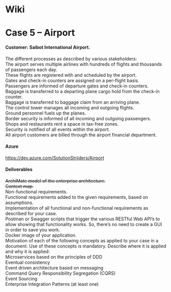 # Wiki

# Case 5 – Airport<br>
#### Customer: Saibot International Airport. <br>
The different processes as described by various stakeholders:<br>
The airport serves multiple airlines with hundreds of flights and thousands of passengers each day.<br>
These flights are registered with and scheduled by the airport. <br>
Gates and check-in counters are assigned on a per-flight basis.<br>
Passengers are informed of departure gates and check-in counters.<br>
Baggage is transferred to a departing plane cargo hold from the check-in counter. <br>
Baggage is transferred to baggage claim from an arriving plane.<br>
The control tower manages all incoming and outgoing flights.<br>
Ground personnel fuels up the planes. <br>
Border security is informed of all incoming and outgoing passengers.<br>
Shops and restaurants rent a space in tax-free zones.<br>
Security is notified of all events within the airport.<br>
All airport customers are billed through the airport financial department.<br>

#### Azure
https://dev.azure.com/SolutionStrijders/Airport

#### Deliverables
~~ArchiMate model of the enterprise architecture.~~ <br>
~~Context map.~~<br>
Non-functional requirements.<br>
Functional requirements added to the given requirements, based on assumptions.<br>
Implementation of all functional and non-functional requirements as described for your case.<br>
Postman or Swagger scripts that trigger the various RESTful Web API’s to allow showing that functionality works. So, there’s no need to create a GUI in order to save you work.<br>
Docker image of your application. <br>
Motivation of each of the following concepts as applied to your case in a document. Use of these concepts is mandatory. Describe where it is applied and why it is applied:<br>
Microservices based on the principles of DDD<br>
Eventual consistency<br>
Event driven architecture based on messaging<br>
Command Query Responsibility Segregation (CQRS)<br>
Event Sourcing<br>
Enterprise Integration Patterns (at least one)<br>
